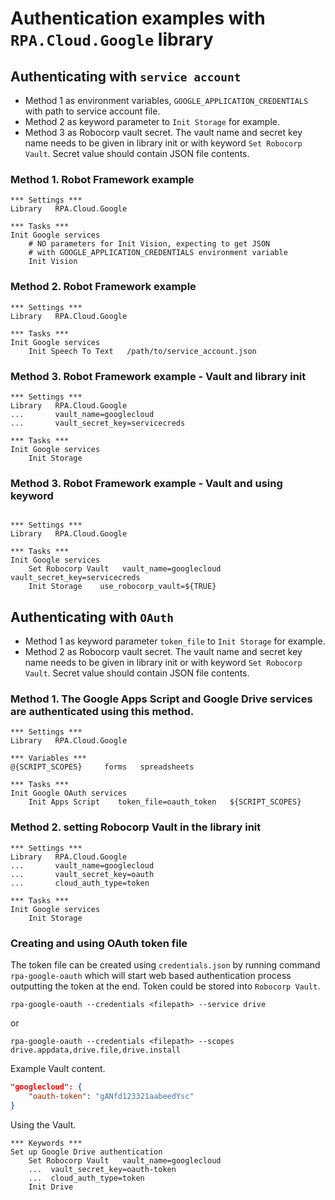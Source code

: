 # Authentication examples with `RPA.Cloud.Google` library

## Authenticating with `service account`

- Method 1 as environment variables, `GOOGLE_APPLICATION_CREDENTIALS` with path to service account file.
- Method 2 as keyword parameter to `Init Storage` for example.
- Method 3 as Robocorp vault secret. The vault name and secret key name needs to be given in library init or with keyword `Set Robocorp Vault`. Secret value should contain JSON file contents.

### Method 1. Robot Framework example

```robotframework
*** Settings ***
Library   RPA.Cloud.Google

*** Tasks ***
Init Google services
    # NO parameters for Init Vision, expecting to get JSON
    # with GOOGLE_APPLICATION_CREDENTIALS environment variable
    Init Vision
```

### Method 2. Robot Framework example

```robotframework
*** Settings ***
Library   RPA.Cloud.Google

*** Tasks ***
Init Google services
    Init Speech To Text   /path/to/service_account.json
```

### Method 3. Robot Framework example - Vault and library init

```robotframework
*** Settings ***
Library   RPA.Cloud.Google
...       vault_name=googlecloud
...       vault_secret_key=servicecreds

*** Tasks ***
Init Google services
    Init Storage
```

### Method 3. Robot Framework example - Vault and using keyword

```robotframework

*** Settings ***
Library   RPA.Cloud.Google

*** Tasks ***
Init Google services
    Set Robocorp Vault   vault_name=googlecloud  vault_secret_key=servicecreds
    Init Storage    use_robocorp_vault=${TRUE}
```

## Authenticating with `OAuth`

- Method 1 as keyword parameter `token_file` to `Init Storage` for example.
- Method 2 as Robocorp vault secret. The vault name and secret key name needs to be given in library init or with keyword `Set Robocorp Vault`. Secret value should contain JSON file contents.

### Method 1. The Google Apps Script and Google Drive services are authenticated using this method.

```robotframework
*** Settings ***
Library   RPA.Cloud.Google

*** Variables ***
@{SCRIPT_SCOPES}     forms   spreadsheets

*** Tasks ***
Init Google OAuth services
    Init Apps Script    token_file=oauth_token   ${SCRIPT_SCOPES}
```

### Method 2. setting Robocorp Vault in the library init

```robotframework
*** Settings ***
Library   RPA.Cloud.Google
...       vault_name=googlecloud
...       vault_secret_key=oauth
...       cloud_auth_type=token

*** Tasks ***
Init Google services
    Init Storage
```

### Creating and using OAuth token file

The token file can be created using `credentials.json` by running command `rpa-google-oauth` which will start web based authentication process outputting the token at the end. Token could be stored into `Robocorp Vault`.

```shell
rpa-google-oauth --credentials <filepath> --service drive
```

or

```shell
rpa-google-oauth --credentials <filepath> --scopes drive.appdata,drive.file,drive.install
```

Example Vault content.

```json
"googlecloud": {
    "oauth-token": "gANfd123321aabeedYsc"
}
```

Using the Vault.

```robotframework
*** Keywords ***
Set up Google Drive authentication
    Set Robocorp Vault   vault_name=googlecloud
    ...  vault_secret_key=oauth-token
    ...  cloud_auth_type=token
    Init Drive
```
